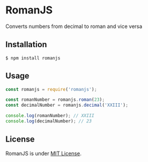 # RomanJS

Converts numbers from decimal to roman and vice versa

## Installation

`$ npm install romanjs`

## Usage

```js
const romanjs = require('romanjs');

const romanNumber = romanjs.roman(23);
const decimalNumber = romanjs.decimal('XXIII');

console.log(romanNumber); // XXIII
console.log(decimalNumber); // 23
```

## License

RomanJS is under [MIT License](/LICENSE).
